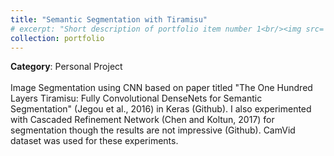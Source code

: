 ```yaml
---
title: "Semantic Segmentation with Tiramisu"
# excerpt: "Short description of portfolio item number 1<br/><img src='/images/500x300.png'>"
collection: portfolio
---
```


**Category**: Personal Project<br/><br/>
Image Segmentation using CNN based on paper titled "The One Hundred Layers Tiramisu: Fully Convolutional DenseNets for Semantic Segmentation" (Jegou et al., 2016) in Keras​ (Github). I also experimented with Cascaded Refinement Network (Chen and Koltun, 2017) for segmentation though the results are not impressive (Github). CamVid dataset was used for these experiments.
